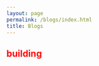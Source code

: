 ```yaml
---
layout: page
permalink: /blogs/index.html
title: Blogs
---
```


## **<font color='red'> building </font>**


### 
